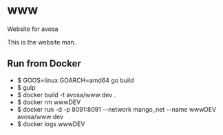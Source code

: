 # www
Website for avosa

This is the website man.

## Run from Docker
* $ GOOS=linux GOARCH=amd64 go build
* $ gulp
* $ docker build -t avosa/www:dev .
* $ docker rm wwwDEV
* $ docker run -d -p 8091:8091 --network mango_net --name wwwDEV avosa/www:dev
* $ docker logs wwwDEV